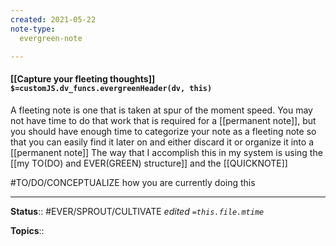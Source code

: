 ```yaml
---
created: 2021-05-22
note-type: 
  evergreen-note

---
```


#### [[Capture your fleeting thoughts]] `$=customJS.dv_funcs.evergreenHeader(dv, this)`

A fleeting note is one that is taken at spur of the moment speed. You may not have time to do that work that is required for a [[permanent note]], but you should have enough time to categorize your note as a fleeting note so that you can easily find it later on and either discard it or organize it into a [[permanent note]]
The way that I accomplish this in my system is using the [[my TO(DO) and EVER(GREEN) structure]] and the [[QUICKNOTE]]

#TO/DO/CONCEPTUALIZE how you are currently doing this

---

**Status**:: #EVER/SPROUT/CULTIVATE 
*edited `=this.file.mtime`*

**Topics**:: 

